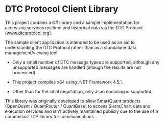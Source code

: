 # DTC Protocol Client Library

This project contains a C# library and a sample implementation for accessing services realtime and historical data via the DTC Protocol (www.dtcprotocol.org).

The sample client application is intended to be used as an aid to understanding the DTC Protocol rather than as a standalone data management/viewing tool.

* Only a small number of DTC message types are supported, although any unsupported messages are handled (altough the results are not processed).

* This project compiles x64 using .NET Framework 4.5.1.  

* Other than for the intial negotiation, only Json encoding is supported.

This library was originally developed to allow SmartQuant products (OpenQuant / QuantRouter / QuantBase) to access SierraChart data and execution services and isn't actively maintained publicly due to the use of a commercial TCP library for communications.


